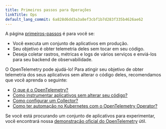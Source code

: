 ```yaml
---
title: Primeiros passos para Operações
linkTitle: Ops
default_lang_commit: 6a828d6dd3a3a8ef3cbf1b7d283f335b4626ae62
---
```


A página [primeiros-passos](..) é para você se:

- Você executa um conjunto de aplicativos em produção.
- Seu objetivo é obter telemetria deles sem tocar em seu código.
- Deseja coletar rastros, métricas e logs de vários serviços e enviá-los para
  seu backend de observabilidade.

O OpenTelemetry pode ajudá-lo! Para atingir seu objetivo de obter telemetria dos
seus aplicativos sem alterar o código deles, recomendamos que você aprenda o
seguinte:

- [O que é o OpenTelemetry?](../../what-is-opentelemetry/)
- [Como instrumentar aplicativos sem alterar seu código?](../../concepts/instrumentation/zero-code/)
- [Como configurar um Collector?](../../collector/)
- [Como ter automação no Kubernetes com o OpenTelemetry Operator?](../../platforms/kubernetes/operator/)

Se você está procurando um conjunto de aplicativos para experimentar, você
encontrará nossa [demonstração oficial do OpenTelemetry](/ecosystem/demo/) útil.
